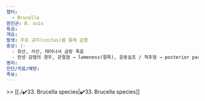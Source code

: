 ```yaml
---
챕터:
  - Brucella
원인균: B. suis
특성: 
개요: 
발생: 주로 교미(coitus)를 통해 감염
증상: |-
  - 유산, 사산, 태어나서 금방 죽음
  - 만성 감염의 경우, 관절염 → lameness(절뚝), 운동실조 / 척추염 → posterior paralysis
병리: 
진단/치료/예방: 
족보: 
---
```

\>> [[./✔️33. Brucella species|✔️33. Brucella species]]